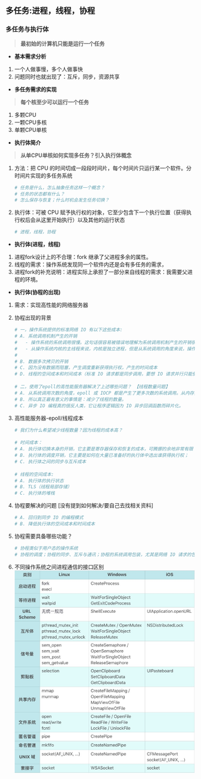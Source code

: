 ## **多任务:进程，线程，协程**

### **多任务与执行体**
> **最初始的计算机只能是运行一个任务**
- **基本需求分析**
1. 一个人做事慢，多个人做事快
2. 问题同时也就出现了：互斥，同步，资源共享

- **多任务需求的实现**
> **每个核至少可以运行一个任务**
1. 多颗CPU
2. 一颗CPU多核
3. 单颗CPU单核

- **执行体简介**
> **从单CPU单核如何实现多任务？引入执行体概念**
1. 方法：把 CPU 的时间切成一段段时间片，每个时间片只运行某一个软件。分时间片实现的多任务系统
    ```sh
    # 任务是什么，怎么抽象任务这样一个概念？
    # 任务的状态都有什么？
    # 怎么保存与恢复；什么时机会发生任务切换？
    ```

2. 执行体：可被 CPU 赋予执行权的对象，它至少包含下一个执行位置（获得执行权后会从这里开始执行）以及其他的运行状态
    ```sh
    # 进程，线程，协程
    ```

- **执行体(进程，线程)**
1. 进程fork设计上的不合理：fork 继承了父进程多余的属性。
2. 线程的需求：操作系统发现同一个软件内还是会有多任务的需求，
3. 进程fork的补充说明：进程实际上承担了一部分来自线程的需求：我需要父进程的环境。

- **执行体(协程的出现)**
1. 需求：实现高性能的网络服务器
2. 协程出现的背景
    ```sh
    # 一，操作系统提供的标准网络 IO 有以下这些成本:
    # A. 系统调用机制产生的开销
    #   - 操作系统的系统调用很慢。这句话很容易被错误地理解为系统调用机制产生的开销很大。
    #   - 从操作系统内核的主线程来说，内核是独立进程，但是从系统调用的角度来说，操作系统内核更像是一个多线程的程序，每个系统调用是来自某个线程的函数调用。[开销没有想象那么大]
    #
    # B. 数据多次拷贝的开销
    # C. 因为没有数据而阻塞，产生调度重新获得执行权，产生的时间成本
    # D. 线程的空间成本和时间成本（标准 IO 请求都是同步调用，要想 IO 请求并行只能使用更多线程）

    # 二，使用了epoll的高性能服务器解决了上述哪些问题？ 【线程数量问题】
    # A. 从系统调用次数的角度，epoll 或 IOCP 都是产生了更多次数的系统调用。从内存拷贝来说也没有减少
    # B. 所以真正最有意义的事情是：减少了线程的数量。
    # C. 异步 IO 编程真的很反人类，它让程序逻辑因为 IO 异步回调函数而碎片化。
    ```

3. 高性能服务器-epoll/线程成本
    ```sh
    # 我们为什么希望减少线程数量？因为线程的成本高？

    # 时间成本：
    # A. 执行体切换本身的开销，它主要是寄存器保存和恢复的成本，可腾挪的余地非常有限；
    # B. 执行体的调度开销，它主要是如何在大量已准备好的执行体中选出谁获得执行权；
    # C. 执行体之间的同步与互斥成本

    # 线程的空间成本:
    # A. 执行体的执行状态
    # B. TLS（线程局部存储）
    # C. 执行体的堆栈
    ```

4. 协程要解决的问题 [没有提到如何解决/要自己去找相关资料]
    ```sh
    # A. 回归到同步 IO 的编程模式
    # B. 降低执行体的空间成本和时间成本
    ```

5. 协程需要具备哪些功能？
    ```sh
    # 协程类似于用户态的操作系统
    # 协程的调度；协程的同步、互斥与通讯；协程的系统调用包装，尤其是网络 IO 请求的包装。
    ```

6. 不同操作系统之间进程通信的接口区别  
    ![communictionDiff](./communictionDiff.png)








